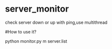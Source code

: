# server_monitor
check server down or up with ping,use multithread

#How to use it?

python monitor.py m server.list
